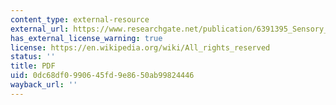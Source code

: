 ```yaml
---
content_type: external-resource
external_url: https://www.researchgate.net/publication/6391395_Sensory_Processing_in_Children_With_and_Without_Autism_A_Comparative_Study_Using_the_Short_Sensory_Profile
has_external_license_warning: true
license: https://en.wikipedia.org/wiki/All_rights_reserved
status: ''
title: PDF
uid: 0dc68df0-9906-45fd-9e86-50ab99824446
wayback_url: ''
---
```

